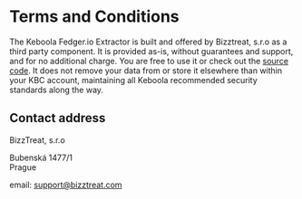 # Terms and Conditions

The Keboola Fedger.io Extractor is built and offered by Bizztreat, s.r.o as a third party component. It is provided as-is, without guarantees and support, and for no additional charge. You are free to use it or check out the [source code](https://github.com/bizztreat/keboola-ex-fedger). It does not remove your data from or store it elsewhere than within your KBC account, maintaining all Keboola recommended security standards along the way.

## Contact address

BizzTreat, s.r.o

Bubenská 1477/1  
Prague

email: support@bizztreat.com
